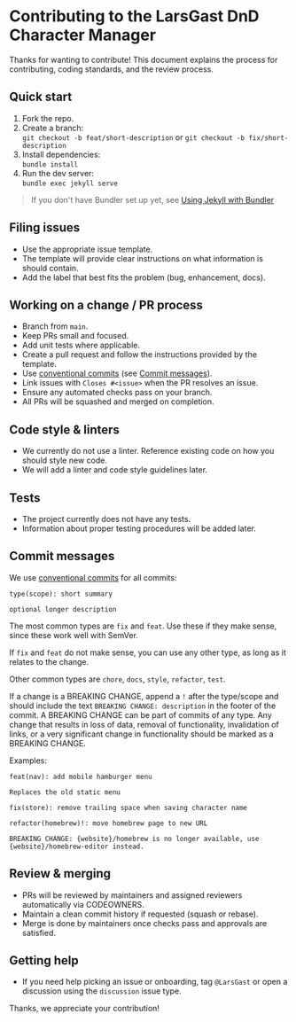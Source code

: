 # Contributing to the LarsGast DnD Character Manager

Thanks for wanting to contribute! This document explains the process for contributing, coding standards, and the review process.

## Quick start
1. Fork the repo.
2. Create a branch:  
   `git checkout -b feat/short-description` or `git checkout -b fix/short-description`
3. Install dependencies:  
   `bundle install`
4. Run the dev server:  
   `bundle exec jekyll serve`

> If you don't have Bundler set up yet, see [Using Jekyll with Bundler](https://jekyllrb.com/tutorials/using-jekyll-with-bundler/)

## Filing issues
- Use the appropriate issue template.
- The template will provide clear instructions on what information is should contain.
- Add the label that best fits the problem (bug, enhancement, docs).

## Working on a change / PR process
- Branch from `main`.
- Keep PRs small and focused.
- Add unit tests where applicable.
- Create a pull request and follow the instructions provided by the template.
- Use [conventional commits](https://www.conventionalcommits.org/en/v1.0.0/) (see [Commit messages](#commit-messages)).
- Link issues with `Closes #<issue>` when the PR resolves an issue.
- Ensure any automated checks pass on your branch.
- All PRs will be squashed and merged on completion.

## Code style & linters
- We currently do not use a linter. Reference existing code on how you should style new code.
- We will add a linter and code style guidelines later.

## Tests
- The project currently does not have any tests.
- Information about proper testing procedures will be added later.

## Commit messages
We use [conventional commits](https://www.conventionalcommits.org/en/v1.0.0/) for all commits:

```
type(scope): short summary

optional longer description
```

The most common types are `fix` and `feat`. Use these if they make sense, since these work well with SemVer.

If `fix` and `feat` do not make sense, you can use any other type, as long as it relates to the change.

Other common types are `chore`, `docs`, `style`, `refactor`, `test`.

If a change is a BREAKING CHANGE, append a `!` after the type/scope and should include the text `BREAKING CHANGE: description` in the footer of the commit. A BREAKING CHANGE can be part of commits of any type. Any change that results in loss of data, removal of functionality, invalidation of links, or a very significant change in functionality should be marked as a BREAKING CHANGE. 

Examples:

```
feat(nav): add mobile hamburger menu

Replaces the old static menu
```

```
fix(store): remove trailing space when saving character name
```

```
refactor(homebrew)!: move homebrew page to new URL

BREAKING CHANGE: {website}/homebrew is no longer available, use {website}/homebrew-editor instead.
```

## Review & merging
- PRs will be reviewed by maintainers and assigned reviewers automatically via CODEOWNERS.
- Maintain a clean commit history if requested (squash or rebase).
- Merge is done by maintainers once checks pass and approvals are satisfied.

## Getting help
- If you need help picking an issue or onboarding, tag `@LarsGast` or open a discussion using the `discussion` issue type.

Thanks, we appreciate your contribution!